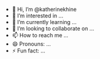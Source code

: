 - 👋 Hi, I’m @katherinekhine
- 👀 I’m interested in ...
- 🌱 I’m currently learning ...
- 💞️ I’m looking to collaborate on ...
- 📫 How to reach me ...
- 😄 Pronouns: ...
- ⚡ Fun fact: ...

<!---
katherinekhine/katherinekhine is a ✨ special ✨ repository because its `README.md` (this file) appears on your GitHub profile.
You can click the Preview link to take a look at your changes.
--->
